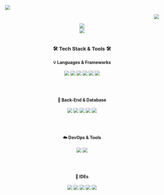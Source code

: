 <!--
**kgm7642/kgm7642** is a ✨ _special_ ✨ repository because its `README.md` (this file) appears on your GitHub profile.

Here are some ideas to get you started:


- 🔭 I’m currently working on ....
- 🌱 I’m currently learning ....
- 👯 I’m looking to collaborate on ....
- 🤔 I’m looking for help with ....
- 💬 Ask me about ....
- 📫 How to reach me: ....
- 😄 Pronouns: ...
- ⚡ Fun fact: ....
-->
<!-- 상단 웰컴 배너 -->
<img src="https://capsule-render.vercel.app/api?type=waving&color=auto&height=200&section=header&text=환영합니다!&fontSize=90" />

<!-- 방문자 수 뱃지 -->
<p align="right">
  <img src="https://komarev.com/ghpvc/?username=kgm7642&style=for-the-badge&label=VISITORS&color=brightgreen" />
</p>

<!-- 깃허브, solved.ac 통계 -->
<div align="center">
  <img src="https://github-readme-stats.vercel.app/api?username=kgm7642&show_icons=true&theme=default&hide=prs&rank_icon=github" />
  <br>
  <a href="https://solved.ac/kgm331">
    <img src="http://mazassumnida.wtf/api/generate_badge?boj=kgm331" />
  </a>
</div>

<br/>

<!-- 기술 스택 -->
<div align="center">
  <h3>🛠️ Tech Stack & Tools 🛠️</h3>
  
  <h4>💡 Languages & Frameworks</h4>
  <img src="https://img.shields.io/badge/Java-007396?style=for-the-badge&logo=java&logoColor=white"/>
  <img src="https://img.shields.io/badge/HTML5-E34F26?style=for-the-badge&logo=html5&logoColor=white"/>
  <img src="https://img.shields.io/badge/CSS3-1572B6?style=for-the-badge&logo=css3&logoColor=white"/>
  <img src="https://img.shields.io/badge/JavaScript-F7DF1E?style=for-the-badge&logo=javascript&logoColor=black"/>
  <img src="https://img.shields.io/badge/jQuery-0769AD?style=for-the-badge&logo=jquery&logoColor=white"/>
  <img src="https://img.shields.io/badge/Vue.js-4FC08D?style=for-the-badge&logo=vue.js&logoColor=white"/>

  <br/><br/>

  <h4>🧩 Back-End & Database</h4>
  <img src="https://img.shields.io/badge/Spring-6DB33F?style=for-the-badge&logo=spring&logoColor=white"/>
  <img src="https://img.shields.io/badge/SpringBoot-6DB33F?style=for-the-badge&logo=springboot&logoColor=white"/>
  <img src="https://img.shields.io/badge/MySQL-4479A1?style=for-the-badge&logo=mysql&logoColor=white"/>
  <img src="https://img.shields.io/badge/Oracle-F80000?style=for-the-badge&logo=oracle&logoColor=white"/>
  <img src="https://img.shields.io/badge/Tomcat-F8DC75?style=for-the-badge&logo=apachetomcat&logoColor=black"/>

  <br/><br/>

  <h4>☁️ DevOps & Tools</h4>
  <img src="https://img.shields.io/badge/AWS-FF9900?style=for-the-badge&logo=amazonaws&logoColor=white"/>
  <img src="https://img.shields.io/badge/Git-F05032?style=for-the-badge&logo=git&logoColor=white"/>

  <br/><br/>

  <h4>🧰 IDEs</h4>
  <img src="https://img.shields.io/badge/IntelliJ IDEA-000000?style=for-the-badge&logo=intellijidea&logoColor=white"/>
  <img src="https://img.shields.io/badge/VS Code-0078d7?style=for-the-badge&logo=visual-studio-code&logoColor=white"/>
  <img src="https://img.shields.io/badge/Visual Studio-5C2D91?style=for-the-badge&logo=visualstudio&logoColor=white"/>
  <img src="https://img.shields.io/badge/Eclipse-FE7A16?style=for-the-badge&logo=eclipse&logoColor=white"/>
  <img src="https://img.shields.io/badge/Android Studio-3DDC84?style=for-the-badge&logo=android-studio&logoColor=white"/>
</div>

<!-- 하단 공백 -->
<br/><br/>

